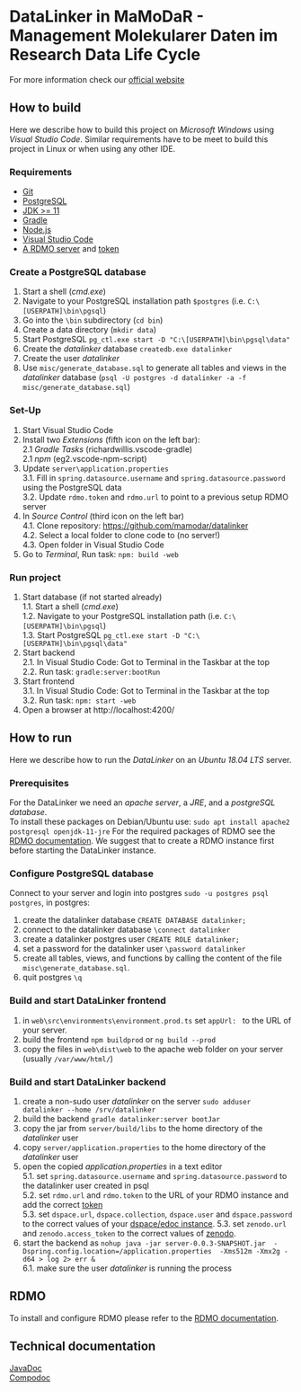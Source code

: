 # DataLinker in MaMoDaR - Management Molekularer Daten im Research Data Life Cycle

For more information check our [official website](https://www.rki.de/DE/Content/Institut/OrgEinheiten/MF/MF4/MaMoDaR.html)

## How to build
Here we describe how to build this project on *Microsoft Windows* using *Visual Studio Code*. Similar requirements have to be meet to build this project in Linux or when using any other IDE.  

### Requirements

- [Git](https://git-scm.com/download/win)
- [PostgreSQL](https://www.postgresql.org/download/windows/)
- [JDK >= 11](https://adoptopenjdk.net/)
- [Gradle](https://gradle.org/install/#manually)
- [Node.js](https://nodejs.org/en/)
- [Visual Studio Code](https://code.visualstudio.com/)
- [A RDMO server](https://rdmorganiser.github.io/) and [token](https://rdmo.readthedocs.io/en/latest/administration/api.html?highlight=token#authentication)

### Create a PostgreSQL database

1. Start a shell (*cmd.exe*)
2. Navigate to your PostgreSQL installation path `$postgres` (i.e. `C:\[USERPATH]\bin\pgsql`)
3. Go into the `\bin` subdirectory (`cd bin`)
4. Create a data directory (`mkdir data`)
5. Start PostgreSQL `pg_ctl.exe start -D "C:\[USERPATH]\bin\pgsql\data"`
6. Create the *datalinker* database `createdb.exe datalinker`
7. Create the user *datalinker*
8.  Use `misc/generate_database.sql` to generate all tables and views in the *datalinker* database (`psql -U postgres -d datalinker -a -f misc/generate_database.sql`)

### Set-Up

1. Start Visual Studio Code
2. Install two *Extensions* (fifth icon on the left bar):  
   2.1 *Gradle Tasks* (richardwillis.vscode-gradle)  
   2.1 *npm* (eg2.vscode-npm-script)  
3. Update `server\application.properties`   
   3.1. Fill in `spring.datasource.username` and `spring.datasource.password` using the PostgreSQL data  
   3.2. Update `rdmo.token` and `rdmo.url` to point to a previous setup RDMO server
4. In *Source Control* (third icon on the left bar)  
   4.1. Clone repository: https://github.com/mamodar/datalinker  
   4.2. Select a  local folder to clone code to (no server!)  
   4.3. Open folder in Visual Studio Code  
5. Go to *Terminal*, Run task: `npm: build -web`  

### Run project

1. Start database (if not started already)  
   1.1. Start a shell (*cmd.exe*)  
   1.2. Navigate to your PostgreSQL installation path (i.e. `C:\[USERPATH]\bin\pgsql`)  
   1.3. Start PostgreSQL `pg_ctl.exe start -D "C:\[USERPATH]\bin\pgsql\data"`  
2. Start backend  
   2.1. In Visual Studio Code: Got to Terminal in the Taskbar at the top  
   2.2. Run task: `gradle:server:bootRun`  
3. Start frontend  
   3.1. In Visual Studio Code: Got to Terminal in the Taskbar at the top  
   3.2. Run task: `npm: start -web`  
4. Open a browser at http://localhost:4200/  

## How to run

Here we describe how to run the *DataLinker* on an *Ubuntu 18.04 LTS* server. 

### Prerequisites 
For the DataLinker we need an *apache server*, a *JRE*, and a *postgreSQL database*.  
To install these packages on  Debian/Ubuntu use:
`sudo apt install apache2 postgresql openjdk-11-jre`
For the required packages of RDMO see the [RDMO documentation](https://rdmo.readthedocs.io/en/latest/installation/index.html). We suggest that to create a RDMO instance first before starting the DataLinker instance.

### Configure PostgreSQL database
Connect to your server and login into postgres `sudo -u postgres psql postgres`, in postgres:  
1. create the datalinker database `CREATE DATABASE datalinker;`
2. connect to the datalinker database `\connect datalinker`
3. create a datalinker postgres user `CREATE ROLE datalinker;`
4. set a password for the datalinker user `\password datalinker`
5. create all tables, views, and functions by calling the content of the file `misc\generate_database.sql`.
6. quit postgres `\q`

### Build and start DataLinker frontend

1. in `web\src\environments\environment.prod.ts` set `appUrl: ` to the URL of your server.
2. build the frontend `npm buildprod` or `ng build --prod`
3. copy the files in `web\dist\web` to the apache web folder on your server (usually `/var/www/html/`)

### Build and start DataLinker backend
1. create a non-sudo user *datalinker* on the server `sudo adduser datalinker --home /srv/datalinker`
2. build the backend `gradle datalinker:server bootJar`
3. copy the jar from `server/build/libs` to the home directory of the *datalinker* user
4. copy `server/application.properties` to the home directory of the *datalinker* user 
5. open the copied *application.properties* in a text editor  
   5.1. set `spring.datasource.username` and `spring.datasource.password` to the datalinker user created in psql  
   5.2. set `rdmo.url` and `rdmo.token` to the URL of your RDMO instance and add the correct [token](https://rdmo.readthedocs.io/en/latest/administration/api.html)  
   5.3. set `dspace.url`, `dspace.collection`, `dspace.user` and `dspace.password` to the correct values of your [dspace/edoc instance](https://wiki.lyrasis.org/display/DSDOC6x/REST+API). 
   5.3. set `zenodo.url` and `zenodo.access_token` to the correct values of [zenodo](https://developers.zenodo.org/#rest-api). 
6. start the backend as `nohup java -jar server-0.0.3-SNAPSHOT.jar  -Dspring.config.location=/application.properties  -Xms512m -Xmx2g -d64 > log 2> err &`   
   6.1. make sure the user *datalinker*  is running the process  
   
## RDMO

To install and configure RDMO please refer to the [RDMO documentation](https://rdmo.readthedocs.io/en/latest/installation/index.html).

## Technical documentation

[JavaDoc](http://h2879007.stratoserver.net/doc/javadoc)   
[Compodoc](http://h2879007.stratoserver.net/doc/compdoc)
